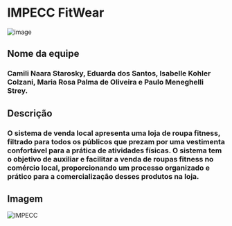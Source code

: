 # IMPECC FitWear

![image](https://github.com/santtoseduarda/IMPECC/assets/144947320/93814a21-7b43-43e1-8411-47aa228c3d93)

## Nome da equipe
### Camili Naara Starosky, Eduarda dos Santos, Isabelle Kohler Colzani, Maria Rosa Palma de Oliveira e Paulo Meneghelli Strey.

## Descrição
### O sistema de venda local apresenta uma loja de roupa fitness, filtrado para todos os públicos que prezam por uma vestimenta confortável para a prática de atividades físicas. O sistema tem o objetivo de auxiliar e facilitar a venda de roupas fitness no comércio local, proporcionando um processo organizado e prático para a comercialização desses produtos na loja.

## Imagem
![IMPECC](https://github.com/santtoseduarda/IMPECC/assets/144947320/c40828d8-7ee1-432c-896f-8b38bd10ae75)
